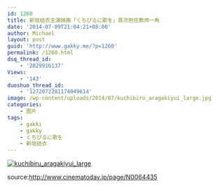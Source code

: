 ```yaml
---
id: 1260
title: 新垣结衣主演映画「くちびるに歌を」首次担任教师一角
date: '2014-07-09T21:04:21+08:00'
author: Michael
layout: post
guid: 'http://www.gakky.me/?p=1260'
permalink: /1260.html
dsq_thread_id:
    - '2829916137'
Views:
    - '143'
duoshuo_thread_id:
    - '1272072281174049614'
image: /wp-content/uploads/2014/07/kuchibiru_aragakiyui_large.jpg
categories:
    - 图片
tags:
    - gakki
    - gakky
    - くちびるに歌を
    - 新垣结衣
---
```


[![kuchibiru_aragakiyui_large](http://www.yui-aragaki.org/wp-content/uploads/2014/07/kuchibiru_aragakiyui_large.jpg)](http://www.yui-aragaki.org/wp-content/uploads/2014/07/kuchibiru_aragakiyui_large.jpg "kuchibiru_aragakiyui_large")

source:http://www.cinematoday.jp/page/N0064435